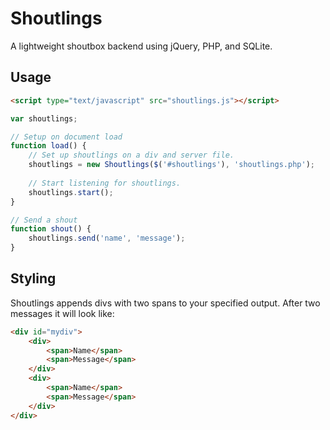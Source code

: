 Shoutlings
==========

A lightweight shoutbox backend using jQuery, PHP, and SQLite.

Usage
-----

```html
<script type="text/javascript" src="shoutlings.js"></script>
```

```javascript
var shoutlings;

// Setup on document load
function load() {
	// Set up shoutlings on a div and server file.
	shoutlings = new Shoutlings($('#shoutlings'), 'shoutlings.php');
	
	// Start listening for shoutlings.
	shoutlings.start();
}

// Send a shout
function shout() {
	shoutlings.send('name', 'message');
}
```

Styling
-----

Shoutlings appends divs with two spans to your specified output.  After two messages it will look like:

```html
<div id="mydiv">
	<div>
		<span>Name</span>
		<span>Message</span>
	</div>
	<div>
		<span>Name</span>
		<span>Message</span>
	</div>
</div>
```
